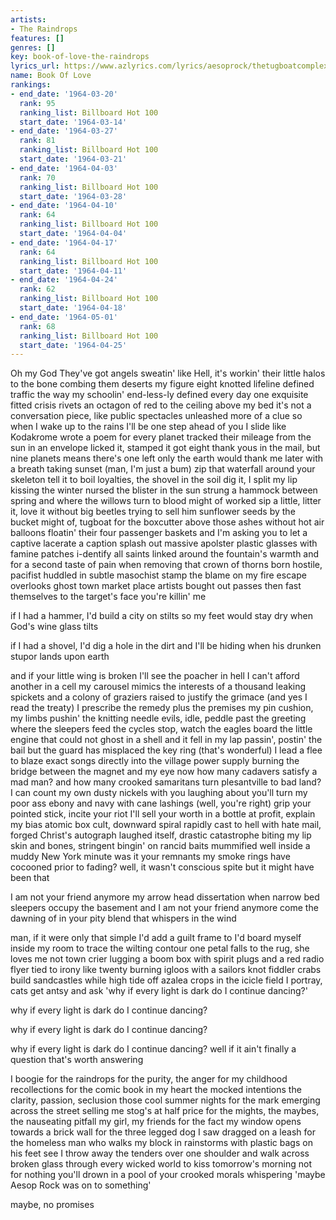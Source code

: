 ```yaml
---
artists:
- The Raindrops
features: []
genres: []
key: book-of-love-the-raindrops
lyrics_url: https://www.azlyrics.com/lyrics/aesoprock/thetugboatcomplex.html
name: Book Of Love
rankings:
- end_date: '1964-03-20'
  rank: 95
  ranking_list: Billboard Hot 100
  start_date: '1964-03-14'
- end_date: '1964-03-27'
  rank: 81
  ranking_list: Billboard Hot 100
  start_date: '1964-03-21'
- end_date: '1964-04-03'
  rank: 70
  ranking_list: Billboard Hot 100
  start_date: '1964-03-28'
- end_date: '1964-04-10'
  rank: 64
  ranking_list: Billboard Hot 100
  start_date: '1964-04-04'
- end_date: '1964-04-17'
  rank: 64
  ranking_list: Billboard Hot 100
  start_date: '1964-04-11'
- end_date: '1964-04-24'
  rank: 62
  ranking_list: Billboard Hot 100
  start_date: '1964-04-18'
- end_date: '1964-05-01'
  rank: 68
  ranking_list: Billboard Hot 100
  start_date: '1964-04-25'
---
```


Oh my God
They've got angels sweatin' like Hell, it's
workin' their little halos to the bone combing them deserts
my figure eight knotted
lifeline defined traffic
the way my schoolin' end-less-ly defined every day
one exquisite fitted crisis rivets an octagon of red
to the ceiling above my bed
it's not a conversation piece, like public spectacles
unleashed more of a clue
so when I wake up to the rains I'll be one step ahead of you
I slide like Kodakrome 
wrote a poem for every planet
tracked their mileage from the sun in an envelope
licked it, stamped it
got eight thank yous in the mail, but nine planets means there's one left
only the earth would thank me later with a breath taking sunset
(man, I'm just a bum)
zip that waterfall around your skeleton
tell it to boil
loyalties, the shovel in the soil
dig it, I split my lip kissing the winter
nursed the blister in the sun
strung a hammock between spring and where the willows turn to blood
might of worked
sip a little, litter it, love it
without big beetles trying to sell him sunflower seeds by the bucket
might of, tugboat for the boxcutter above those ashes
without hot air balloons floatin' their four passenger baskets
and I'm asking you
to let a captive lacerate a caption
splash out massive
apolster plastic glasses with famine patches
i-dentify all saints linked around the fountain's warmth
and for a second taste of pain when removing that crown of thorns
 born hostile, pacifist huddled in subtle masochist
stamp the blame on 
my fire escape overlooks ghost town market place
artists bought out passes
then fast themselves to the target's face
you're killin' me

if I had a hammer, I'd build a city on stilts
so my feet would stay dry when God's wine glass tilts

if I had a shovel, I'd dig a hole in the dirt
and I'll be hiding when his drunken stupor lands upon earth

and if your little wing is broken
I'll see the poacher in hell
I can't afford another  in a cell
my carousel mimics the interests of a thousand leaking spickets
and a colony of graziers raised to justify the grimace
(and yes I read the treaty)
I prescribe the remedy plus the premises
my pin cushion, my limbs pushin' the knitting needle
evils, idle, peddle past the greeting
where the sleepers feed the cycles
stop, watch the eagles board the little engine that could not
ghost in a shell
and it fell in my lap
passin', postin' the bail but the guard has misplaced the key ring (that's wonderful)
I lead a flee to blaze exact songs directly into the village
power supply burning the bridge between the magnet and my eye
now how many cadavers satisfy a mad man?
and how many crooked samaritans turn plesantville to bad land?
I can count my own dusty nickels with you laughing
about you'll turn my poor ass ebony and navy with cane lashings
(well, you're right)
grip your pointed stick, incite your riot
I'll sell your worth in a bottle at profit, explain my bias
atomic box cult, downward spiral rapidly
cast to hell with hate mail, forged Christ's autograph
laughed itself, drastic catastrophe
biting my lip
skin and bones, stringent
bingin' on rancid baits
mummified well inside a muddy New York minute was it 
your remnants my smoke rings have cocooned prior to fading?
well, it wasn't conscious spite but it might have been that

I am not your friend anymore
my arrow head dissertation 
when narrow bed sleepers occupy the basement
and I am not your friend anymore
come the dawning of  in your pity blend that whispers in the wind

man, if it were only that simple
I'd add a guilt frame to 
I'd board myself inside my room to trace the wilting contour
one petal falls to the rug, she loves me not
town crier lugging a boom box with spirit plugs
and a red radio flyer
tied to irony like twenty burning igloos with a sailors knot
fiddler crabs build sandcastles while high tide off azalea crops
in the icicle field I portray, cats get antsy
and ask 'why if every light is dark do I continue dancing?'

why if every light is dark do I continue dancing?

why if every light is dark do I continue dancing?

why if every light is dark do I continue dancing?
well if it ain't finally a question that's worth answering

I boogie for the raindrops
for the purity, the anger
for my childhood recollections
for the comic book in my heart
the mocked intentions
the clarity, passion, seclusion
those cool summer nights
for the mark emerging across the street selling me stog's at half price
for the mights, the maybes, the nauseating pitfall
my girl, my friends
for the fact my window opens towards a brick wall
for the three legged dog I saw dragged on a leash
for the homeless man who walks my block in rainstorms with plastic bags on his feet
see I throw away the tenders over one shoulder
and walk across broken glass
through every wicked world to kiss tomorrow's morning
not for nothing
you'll drown in a pool of your crooked morals
whispering 'maybe Aesop Rock was on to something'

maybe, no promises



